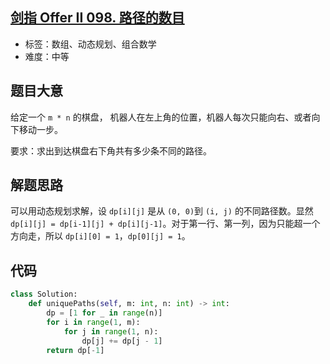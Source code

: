 ## [剑指 Offer II 098. 路径的数目](https://leetcode-cn.com/problems/2AoeFn/)

- 标签：数组、动态规划、组合数学
- 难度：中等

## 题目大意

给定一个 `m * n` 的棋盘， 机器人在左上角的位置，机器人每次只能向右、或者向下移动一步。

要求：求出到达棋盘右下角共有多少条不同的路径。

## 解题思路

可以用动态规划求解，设 `dp[i][j]` 是从 `(0, 0)`到 `(i, j)` 的不同路径数。显然 `dp[i][j] = dp[i-1][j] + dp[i][j-1]`。对于第一行、第一列，因为只能超一个方向走，所以 `dp[i][0] = 1`，`dp[0][j] = 1`。

## 代码

```Python
class Solution:
    def uniquePaths(self, m: int, n: int) -> int:
        dp = [1 for _ in range(n)]
        for i in range(1, m):
            for j in range(1, n):
                dp[j] += dp[j - 1]
        return dp[-1]
```

